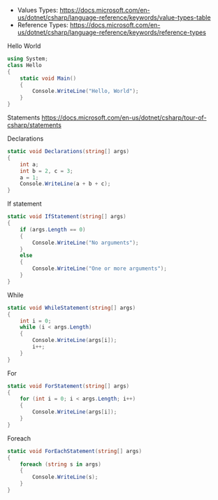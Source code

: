 - Values Types: 
https://docs.microsoft.com/en-us/dotnet/csharp/language-reference/keywords/value-types-table
- Reference Types: 
https://docs.microsoft.com/en-us/dotnet/csharp/language-reference/keywords/reference-types



Hello World
```c#
using System;
class Hello
{
    static void Main()
    {
        Console.WriteLine("Hello, World");
    }
}
```
Statements
https://docs.microsoft.com/en-us/dotnet/csharp/tour-of-csharp/statements

Declarations
```c#
static void Declarations(string[] args)
{
    int a;
    int b = 2, c = 3;
    a = 1;
    Console.WriteLine(a + b + c);
}
```
If statement
```c#
static void IfStatement(string[] args)
{
    if (args.Length == 0)
    {
        Console.WriteLine("No arguments");
    }
    else 
    {
        Console.WriteLine("One or more arguments");
    }
}
```
While
```c#
static void WhileStatement(string[] args)
{
    int i = 0;
    while (i < args.Length) 
    {
        Console.WriteLine(args[i]);
        i++;
    }
}
```
For
```c#
static void ForStatement(string[] args)
{
    for (int i = 0; i < args.Length; i++) 
    {
        Console.WriteLine(args[i]);
    }
}
```
Foreach
```c#
static void ForEachStatement(string[] args)
{
    foreach (string s in args) 
    {
        Console.WriteLine(s);
    }
}
```

